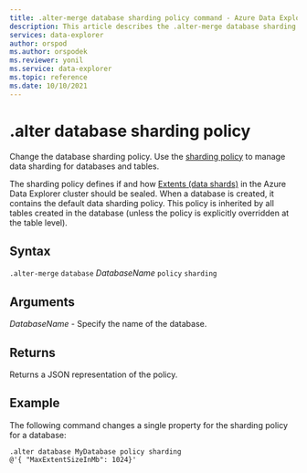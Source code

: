 ```yaml
---
title: .alter-merge database sharding policy command - Azure Data Explorer
description: This article describes the .alter-merge database sharding policy command in Azure Data Explorer.
services: data-explorer
author: orspod
ms.author: orspodek
ms.reviewer: yonil
ms.service: data-explorer
ms.topic: reference
ms.date: 10/10/2021
---
```

# .alter database sharding policy

Change the database sharding policy. Use the [sharding policy](../management/shardingpolicy.md) to manage data sharding for databases and tables.  

The sharding policy defines if and how [Extents (data shards)](../management/extents-overview.md) in the Azure Data Explorer cluster should be sealed. When a database is created, it contains the default data sharding policy. This policy is inherited by all tables created in the database (unless the policy is explicitly overridden at the table level).

## Syntax

`.alter-merge` `database` *DatabaseName* `policy` `sharding`

## Arguments

*DatabaseName* - Specify the name of the database. 

## Returns

Returns a JSON representation of the policy.

## Example

The following command changes a single property for the sharding policy for a database:

```kusto
.alter database MyDatabase policy sharding 
@'{ "MaxExtentSizeInMb": 1024}'
```